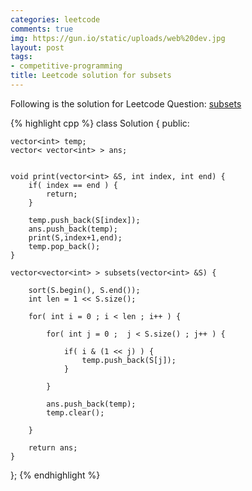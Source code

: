```yaml
---
categories: leetcode
comments: true
img: https://gun.io/static/uploads/web%20dev.jpg
layout: post
tags:
- competitive-programming
title: Leetcode solution for subsets
---
```


Following is the solution for Leetcode Question: [subsets](https://leetcode.com/problems/subsets/)

{% highlight cpp %}
class Solution {
public:

    vector<int> temp;
    vector< vector<int> > ans;


    void print(vector<int> &S, int index, int end) {
        if( index == end ) {
            return;
        }
        
        temp.push_back(S[index]);
        ans.push_back(temp);
        print(S,index+1,end);
        temp.pop_back();
    }

    vector<vector<int> > subsets(vector<int> &S) {
        
        sort(S.begin(), S.end());
        int len = 1 << S.size();
        
        for( int i = 0 ; i < len ; i++ ) {
            
            for( int j = 0 ;  j < S.size() ; j++ ) {
                
                if( i & (1 << j) ) {
                    temp.push_back(S[j]);
                }
                
            }
            
            ans.push_back(temp);
            temp.clear();
            
        }
        
        return ans;
    }
};
{% endhighlight %}
